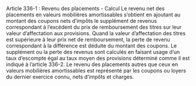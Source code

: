 Article 336-1 : Revenu des placements - Calcul
Le revenu net des placements en valeurs mobilières amortissables s’obtient en ajoutant au montant des coupons nets d’impôts le supplément de revenus correspondant à l’excédent du prix de remboursement des titres sur leur valeur d’affectation aux provisions.
Quand la valeur d’affectation des titres est supérieure à leur prix net de remboursement, la perte de revenu correspondant à la différence est déduite du montant des coupons.
Le supplément ou la perte des revenus sont calculés en faisant usage d’un taux d’escompte égal au taux moyen des provisions déterminé comme il est indiqué à l’article 336-2.
Le revenu des placements autres que ceux en valeurs mobilières amortissables est représenté par les coupons ou loyers du dernier exercice connu, nets d’impôts et charges.
